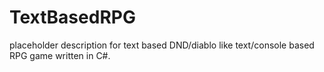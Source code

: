 # TextBasedRPG
placeholder description for text based DND/diablo like text/console based RPG game written in C#.
